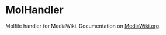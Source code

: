 MolHandler
==========

Molfile handler for MediaWiki. Documentation on [MediaWiki.org](https://www.mediawiki.org/wiki/Extension:MolHandler).
